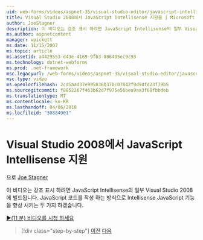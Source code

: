 ```yaml
---
uid: web-forms/videos/aspnet-35/visual-studio-editor/javascript-intellisense-support-in-visual-studio-2008
title: Visual Studio 2008에서 JavaScript Intellisense 지원을 | Microsoft Docs
author: JoeStagner
description: 이 비디오는 강조 표시 하려면 JavaScript Intellisense의 일부 Visual Studio 2008에 빌드됩니다. Intellisense JavaScript featu 개선 방법을 설명할 것 중...
ms.author: aspnetcontent
manager: wpickett
ms.date: 11/15/2007
ms.topic: article
ms.assetid: a4429553-d43e-4169-9fb3-086405ec9c93
ms.technology: dotnet-webforms
ms.prod: .net-framework
msc.legacyurl: /web-forms/videos/aspnet-35/visual-studio-editor/javascript-intellisense-support-in-visual-studio-2008
msc.type: video
ms.openlocfilehash: 2cd5aad37e995836b37bc07842f9d94fd23f79b5
ms.sourcegitcommit: f8852267f463b62d7f975e56bea9aa3f68fbbdeb
ms.translationtype: MT
ms.contentlocale: ko-KR
ms.lasthandoff: 04/06/2018
ms.locfileid: "30884901"
---
```

<a name="javascript-intellisense-support-in-visual-studio-2008"></a>Visual Studio 2008에서 JavaScript Intellisense 지원
====================
으로 [Joe Stagner](https://github.com/JoeStagner)

이 비디오는 강조 표시 하려면 JavaScript Intellisense의 일부 Visual Studio 2008에 빌드됩니다. JavaScript 코드를 작성 하는 방식으로 Intellisense JavaScript 기능을 향상 시키는 두 가지 하겠습니다.

[&#9654;(11 분) 비디오를 시청 하세요](https://channel9.msdn.com/Blogs/ASP-NET-Site-Videos/javascript-intellisense-support-in-visual-studio-2008)

> [!div class="step-by-step"]
> [이전](new-designer-support-in-visual-studio-2008.md)
> [다음](javascript-debugging-in-visual-studio-2008.md)
